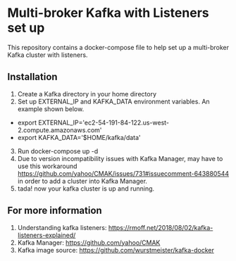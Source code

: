# Multi-broker Kafka with Listeners set up
This repository contains a docker-compose file to help set up a multi-broker Kafka cluster with listeners. 

## Installation
1. Create a Kafka directory in your home directory
2. Set up EXTERNAL_IP and KAFKA_DATA environment variables. An example shown below.
  * export EXTERNAL_IP='ec2-54-191-84-122.us-west-2.compute.amazonaws.com'
  * export KAFKA_DATA='$HOME/kafka/data'
3. Run docker-compose up -d
4. Due to version incompatibility issues with Kafka Manager, may have to use this workaround https://github.com/yahoo/CMAK/issues/731#issuecomment-643880544 in order to add a cluster into Kafka Manager.
5. tada! now your kafka cluster is up and running.

## For more information
1. Understanding kafka listeners: https://rmoff.net/2018/08/02/kafka-listeners-explained/
2. Kafka Manager: https://github.com/yahoo/CMAK
3. Kafka image source: https://github.com/wurstmeister/kafka-docker
